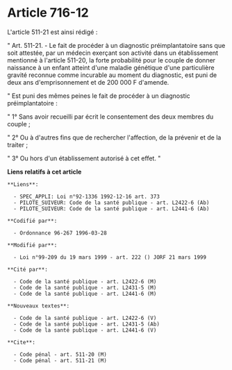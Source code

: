 # Article 716-12

L'article 511-21 est ainsi rédigé :

" Art. 511-21. - Le fait de procéder à un diagnostic préimplantatoire sans que soit attestée, par un médecin exerçant son
activité dans un établissement mentionné à l'article 511-20, la forte probabilité pour le couple de donner naissance à un
enfant atteint d'une maladie génétique d'une particulière gravité reconnue comme incurable au moment du diagnostic, est puni
de deux ans d'emprisonnement et de 200 000 F d'amende.

" Est puni des mêmes peines le fait de procéder à un diagnostic préimplantatoire :

" 1° Sans avoir recueilli par écrit le consentement des deux membres du couple ;

" 2° Ou à d'autres fins que de rechercher l'affection, de la prévenir et de la traiter ;

" 3° Ou hors d'un établissement autorisé à cet effet. "

**Liens relatifs à cet article**

	**Liens**:

	  - SPEC_APPLI: Loi n°92-1336 1992-12-16 art. 373
	  - PILOTE_SUIVEUR: Code de la santé publique - art. L2422-6 (Ab)
	  - PILOTE_SUIVEUR: Code de la santé publique - art. L2441-6 (Ab)

	**Codifié par**:

	  - Ordonnance 96-267 1996-03-28

	**Modifié par**:

	  - Loi n°99-209 du 19 mars 1999 - art. 222 () JORF 21 mars 1999

	**Cité par**:

	  - Code de la santé publique - art. L2422-6 (M)
	  - Code de la santé publique - art. L2431-5 (M)
	  - Code de la santé publique - art. L2441-6 (M)

	**Nouveaux textes**:

	  - Code de la santé publique - art. L2422-6 (V)
	  - Code de la santé publique - art. L2431-5 (Ab)
	  - Code de la santé publique - art. L2441-6 (V)

	**Cite**:

	  - Code pénal - art. 511-20 (M)
	  - Code pénal - art. 511-21 (M)
